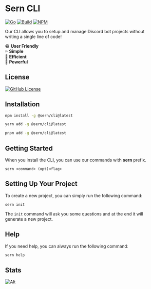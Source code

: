 # Sern CLI

[![Go](https://img.shields.io/badge/go-%2300ADD8.svg?style=for-the-badge&logo=go&logoColor=white)](https://github.com/sern-handler/cli)
[![Build](https://img.shields.io/github/workflow/status/sern-handler/cli/goreleaser?style=for-the-badge)](https://github.com/sern-handler/cli)
[![NPM](https://img.shields.io/npm/dt/@sern/cli?style=for-the-badge)](https://npmjs.com/@sern/cli)

Our CLI allows you to setup and manage Discord bot projects without writing a single line of code!

😁 **User Friendly** <br>
💦 **Simple** <br>
🌱 **Efficient** <br>
💪 **Powerful** <br>

## License

[![GitHub License](https://img.shields.io/github/license/sern-handler/cli?style=for-the-badge)](https://github.com/sern-handler/cli)

## Installation

```sh
npm install -g @sern/cli@latest
```

```sh
yarn add -g @sern/cli@latest
```

```sh
pnpm add -g @sern/cli@latest
```

## Getting Started

When you install the CLI, you can use our commands with **sern** prefix.

`sern <command> (opt)<flag>`

## Setting Up Your Project

To create a new project, you can simply run the following command:

```sh
sern init
```

The `init` command will ask you some questions and at the end it will generate a new project.

## Help

If you need help, you can always run the following command:

```sh
sern help
```

## Stats

![Alt](https://repobeats.axiom.co/api/embed/5eb8cf0f79fecee29cc81cd2eca5f6321981304e.svg "Feel free to contribute")
